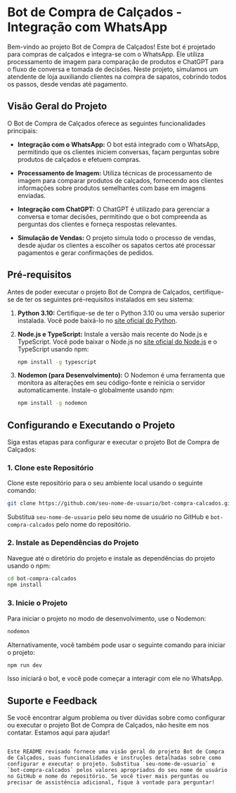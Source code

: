 # Bot de Compra de Calçados - Integração com WhatsApp

Bem-vindo ao projeto Bot de Compra de Calçados! Este bot é projetado para compras de calçados e integra-se com o WhatsApp. Ele utiliza processamento de imagem para comparação de produtos e ChatGPT para o fluxo de conversa e tomada de decisões. Neste projeto, simulamos um atendente de loja auxiliando clientes na compra de sapatos, cobrindo todos os passos, desde vendas até pagamento.

## Visão Geral do Projeto

O Bot de Compra de Calçados oferece as seguintes funcionalidades principais:

- **Integração com o WhatsApp:** O bot está integrado com o WhatsApp, permitindo que os clientes iniciem conversas, façam perguntas sobre produtos de calçados e efetuem compras.

- **Processamento de Imagem:** Utiliza técnicas de processamento de imagem para comparar produtos de calçados, fornecendo aos clientes informações sobre produtos semelhantes com base em imagens enviadas.

- **Integração com ChatGPT:** O ChatGPT é utilizado para gerenciar a conversa e tomar decisões, permitindo que o bot compreenda as perguntas dos clientes e forneça respostas relevantes.

- **Simulação de Vendas:** O projeto simula todo o processo de vendas, desde ajudar os clientes a escolher os sapatos certos até processar pagamentos e gerar confirmações de pedidos.

## Pré-requisitos

Antes de poder executar o projeto Bot de Compra de Calçados, certifique-se de ter os seguintes pré-requisitos instalados em seu sistema:

1. **Python 3.10:** Certifique-se de ter o Python 3.10 ou uma versão superior instalada. Você pode baixá-lo no [site oficial do Python](https://www.python.org/).

2. **Node.js e TypeScript:** Instale a versão mais recente do Node.js e TypeScript. Você pode baixar o Node.js no [site oficial do Node.js](https://nodejs.org/) e o TypeScript usando npm:

   ```sh
   npm install -g typescript
   ```

3. **Nodemon (para Desenvolvimento):** O Nodemon é uma ferramenta que monitora as alterações em seu código-fonte e reinicia o servidor automaticamente. Instale-o globalmente usando npm:

   ```sh
   npm install -g nodemon
   ```

## Configurando e Executando o Projeto

Siga estas etapas para configurar e executar o projeto Bot de Compra de Calçados:

### 1. Clone este Repositório

Clone este repositório para o seu ambiente local usando o seguinte comando:

```sh
git clone https://github.com/seu-nome-de-usuario/bot-compra-calcados.git
```

Substitua `seu-nome-de-usuario` pelo seu nome de usuário no GitHub e `bot-compra-calcados` pelo nome do repositório.

### 2. Instale as Dependências do Projeto

Navegue até o diretório do projeto e instale as dependências do projeto usando o npm:

```sh
cd bot-compra-calcados
npm install
```

### 3. Inicie o Projeto

Para iniciar o projeto no modo de desenvolvimento, use o Nodemon:

```sh
nodemon
```

Alternativamente, você também pode usar o seguinte comando para iniciar o projeto:

```sh
npm run dev
```

Isso iniciará o bot, e você pode começar a interagir com ele no WhatsApp.

## Suporte e Feedback

Se você encontrar algum problema ou tiver dúvidas sobre como configurar ou executar o projeto Bot de Compra de Calçados, não hesite em nos contatar. Estamos aqui para ajudar!

```

Este README revisado fornece uma visão geral do projeto Bot de Compra de Calçados, suas funcionalidades e instruções detalhadas sobre como configurar e executar o projeto. Substitua `seu-nome-de-usuario` e `bot-compra-calcados` pelos valores apropriados do seu nome de usuário no GitHub e nome do repositório. Se você tiver mais perguntas ou precisar de assistência adicional, fique à vontade para perguntar!
